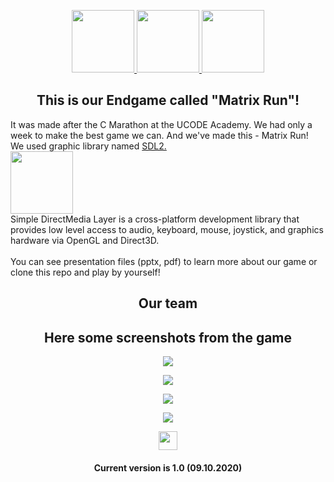 <head>
    <p align="center">
        <a href="https://ucode.world/en/" target="_blank">
            <img src="https://github.com/PAXANDDOS/UCODE-Marathon-C/blob/master/.git_images/ucode.png?raw=true" height="100px">
        </a>
        <a href="https://unitfactory.net/" target="_blank">
            <img src="https://github.com/PAXANDDOS/UCODE-Marathon-C/blob/master/.git_images/unit.png?raw=true" height="100px">
        </a>
        <a href="https://lms.ucode.world/users/plitovka/" target="_blank">
            <img src="https://github.com/PAXANDDOS/UCODE-Marathon-C/blob/master/.git_images/lms.png?raw=true" height="100px">
        </a>
        <h2 align="center">This is our Endgame called "Matrix Run"!</h2>
    </p>
</head>
<body>
  <p>It was made after the C Marathon at the UCODE Academy. We had only a week to make the best game we can. And we've made this - Matrix Run!<br>
      We used graphic library named <a href="https://www.libsdl.org/index.php" target="_blank">SDL2.<br><img src="https://github.com/PAXANDDOS/UCODE-Marathon-C/blob/master/.git_images/sdl.png?raw=true" height="100px"></a><br>
      Simple DirectMedia Layer is a cross-platform development library that provides low level access to audio, keyboard, mouse, joystick, and graphics       hardware via OpenGL and Direct3D.<br><br>
      You can see presentation files (pptx, pdf) to learn more about our game or clone this repo and play by yourself!
  </p>
    <h2 align="center">Our team</h2>
    <h2 align="center">Here some screenshots from the game</h2>
    <p align="center"><img src="https://github.com/PAXANDDOS/UCODE-Marathon-C/blob/master/.git_images/screen1.png?raw=true"></p>
    <p align="center"><img src="https://github.com/PAXANDDOS/UCODE-Marathon-C/blob/master/.git_images/screen2.png?raw=true"></p>
    <p align="center"><img src="https://github.com/PAXANDDOS/UCODE-Marathon-C/blob/master/.git_images/screen3.jpeg?raw=true"></p>
    <p align="center"><img src="https://github.com/PAXANDDOS/UCODE-Marathon-C/blob/master/.git_images/screen4.png?raw=true"></p>
</body>
<footer>
  <p align="center"><img src="https://emojis.slackmojis.com/emojis/images/1531849430/4246/blob-sunglasses.gif?1531849430" width="30"></p>
  <h4 align="center">Current version is 1.0 (09.10.2020)</h4>
</footer>
